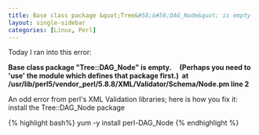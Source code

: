 ```yaml
---
title: Base class package &quot;Tree&#58;&#58;DAG_Node&quot; is empty
layout: single-sidebar
categories: [Linux, Perl]
---
```


Today I ran into this error:

<strong>Base class package "Tree::DAG_Node" is empty.
    (Perhaps you need to 'use' the module which defines that package first.)
 at /usr/lib/perl5/vendor_perl/5.8.8/XML/Validator/Schema/Node.pm line 2
</strong>

An odd error from perl's XML Validation libraries; here is how you fix it: install the Tree::DAG_Node package

{% highlight bash%}
yum -y install perl-DAG_Node
{% endhighlight %}
